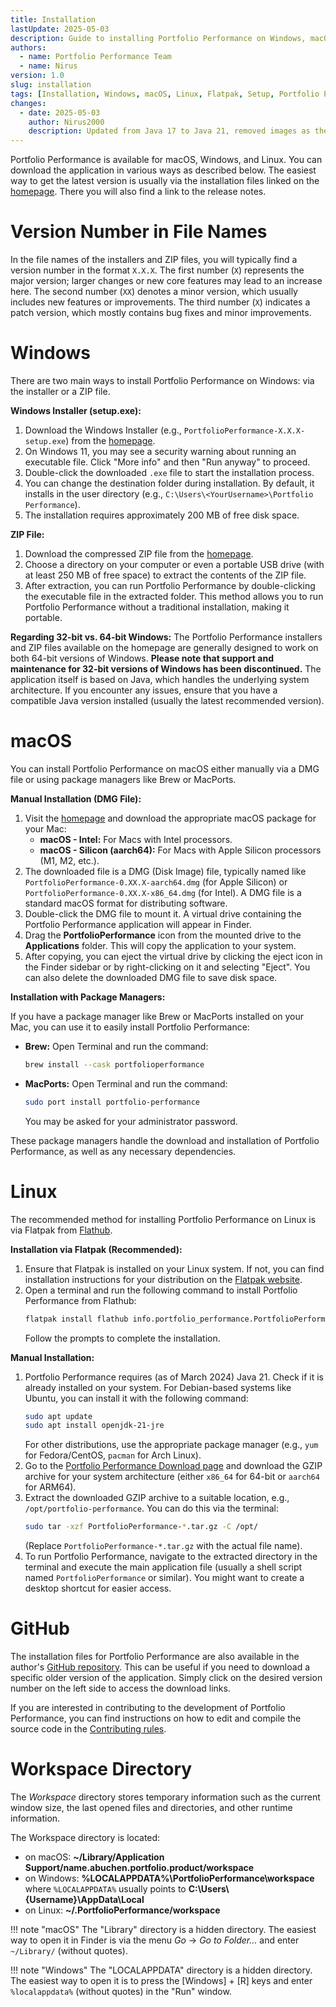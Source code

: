 ```yaml
---
title: Installation
lastUpdate: 2025-05-03
description: Guide to installing Portfolio Performance on Windows, macOS, and Linux – including installation files, package managers, and Flatpak.
authors:
  - name: Portfolio Performance Team
  - name: Nirus
version: 1.0
slug: installation
tags: [Installation, Windows, macOS, Linux, Flatpak, Setup, Portfolio Performance]
changes:
  - date: 2025-05-03
    author: Nirus2000
    description: Updated from Java 17 to Java 21, removed images as they are too complex to maintain and add no value, synchronized the installation process between German and English
---
```


Portfolio Performance is available for macOS, Windows, and Linux. You can download the application in various ways as described below. The easiest way to get the latest version is usually via the installation files linked on the [homepage](https://www.portfolio-performance.info/). There you will also find a link to the release notes.

# Version Number in File Names

In the file names of the installers and ZIP files, you will typically find a version number in the format `X.X.X`. The first number (`X`) represents the major version; larger changes or new core features may lead to an increase here. The second number (`XX`) denotes a minor version, which usually includes new features or improvements. The third number (`X`) indicates a patch version, which mostly contains bug fixes and minor improvements.

# Windows

There are two main ways to install Portfolio Performance on Windows: via the installer or a ZIP file.

**Windows Installer (setup.exe):**

1.  Download the Windows Installer (e.g., `PortfolioPerformance-X.X.X-setup.exe`) from the [homepage](https://www.portfolio-performance.info/).
2.  On Windows 11, you may see a security warning about running an executable file. Click "More info" and then "Run anyway" to proceed.
3.  Double-click the downloaded `.exe` file to start the installation process.
4.  You can change the destination folder during installation. By default, it installs in the user directory (e.g., `C:\Users\<YourUsername>\Portfolio Performance`).
5.  The installation requires approximately 200 MB of free disk space.

**ZIP File:**

1.  Download the compressed ZIP file from the [homepage](https://www.portfolio-performance.info/).
2.  Choose a directory on your computer or even a portable USB drive (with at least 250 MB of free space) to extract the contents of the ZIP file.
3.  After extraction, you can run Portfolio Performance by double-clicking the executable file in the extracted folder. This method allows you to run Portfolio Performance without a traditional installation, making it portable.

**Regarding 32-bit vs. 64-bit Windows:** The Portfolio Performance installers and ZIP files available on the homepage are generally designed to work on both 64-bit versions of Windows. **Please note that support and maintenance for 32-bit versions of Windows has been discontinued.** The application itself is based on Java, which handles the underlying system architecture. If you encounter any issues, ensure that you have a compatible Java version installed (usually the latest recommended version).

# macOS

You can install Portfolio Performance on macOS either manually via a DMG file or using package managers like Brew or MacPorts.

**Manual Installation (DMG File):**

1.  Visit the [homepage](https://www.portfolio-performance.info/) and download the appropriate macOS package for your Mac:
    * **macOS - Intel:** For Macs with Intel processors.
    * **macOS - Silicon (aarch64):** For Macs with Apple Silicon processors (M1, M2, etc.).
2.  The downloaded file is a DMG (Disk Image) file, typically named like `PortfolioPerformance-0.XX.X-aarch64.dmg` (for Apple Silicon) or `PortfolioPerformance-0.XX.X-x86_64.dmg` (for Intel). A DMG file is a standard macOS format for distributing software.
3.  Double-click the DMG file to mount it. A virtual drive containing the Portfolio Performance application will appear in Finder.
4.  Drag the **PortfolioPerformance** icon from the mounted drive to the **Applications** folder. This will copy the application to your system.
5.  After copying, you can eject the virtual drive by clicking the eject icon in the Finder sidebar or by right-clicking on it and selecting "Eject". You can also delete the downloaded DMG file to save disk space.

**Installation with Package Managers:**

If you have a package manager like Brew or MacPorts installed on your Mac, you can use it to easily install Portfolio Performance:

* **Brew:** Open Terminal and run the command:
    ```bash
    brew install --cask portfolioperformance
    ```
* **MacPorts:** Open Terminal and run the command:
    ```bash
    sudo port install portfolio-performance
    ```
    You may be asked for your administrator password.

These package managers handle the download and installation of Portfolio Performance, as well as any necessary dependencies.

# Linux

The recommended method for installing Portfolio Performance on Linux is via Flatpak from [Flathub](https://flathub.org/apps/info.portfolio_performance.PortfolioPerformance).

**Installation via Flatpak (Recommended):**

1.  Ensure that Flatpak is installed on your Linux system. If not, you can find installation instructions for your distribution on the [Flatpak website](https://flatpak.org/setup/).
2.  Open a terminal and run the following command to install Portfolio Performance from Flathub:
    ```bash
    flatpak install flathub info.portfolio_performance.PortfolioPerformance
    ```
    Follow the prompts to complete the installation.

**Manual Installation:**

1.  Portfolio Performance requires (as of March 2024) Java 21. Check if it is already installed on your system. For Debian-based systems like Ubuntu, you can install it with the following command:
    ```bash
    sudo apt update
    sudo apt install openjdk-21-jre
    ```
    For other distributions, use the appropriate package manager (e.g., `yum` for Fedora/CentOS, `pacman` for Arch Linux).
2.  Go to the [Portfolio Performance Download page](https://www.portfolio-performance.info) and download the GZIP archive for your system architecture (either `x86_64` for 64-bit or `aarch64` for ARM64).
3.  Extract the downloaded GZIP archive to a suitable location, e.g., `/opt/portfolio-performance`. You can do this via the terminal:
    ```bash
    sudo tar -xzf PortfolioPerformance-*.tar.gz -C /opt/
    ```
    (Replace `PortfolioPerformance-*.tar.gz` with the actual file name).
4.  To run Portfolio Performance, navigate to the extracted directory in the terminal and execute the main application file (usually a shell script named `PortfolioPerformance` or similar). You might want to create a desktop shortcut for easier access.

# GitHub

The installation files for Portfolio Performance are also available in the author's [GitHub repository](https://github.com/portfolio-performance/portfolio/releases). This can be useful if you need to download a specific older version of the application. Simply click on the desired version number on the left side to access the download links.

If you are interested in contributing to the development of Portfolio Performance, you can find instructions on how to edit and compile the source code in the [Contributing rules](https://github.com/portfolio-performance/portfolio/blob/master/CONTRIBUTING.md#project-setup).

# Workspace Directory

The *Workspace* directory stores temporary information such as the current window size, the last opened files and directories, and other runtime information.

The Workspace directory is located:

* on macOS: **~/Library/Application Support/name.abuchen.portfolio.product/workspace**
* on Windows: **%LOCALAPPDATA%\PortfolioPerformance\workspace** where `%LOCALAPPDATA%` usually points to **C:\Users\\{Username}\AppData\Local**
* on Linux: **~/.PortfolioPerformance/workspace**

!!! note "macOS"
    The "Library" directory is a hidden directory. The easiest way to open it in Finder is via the menu *Go* -> *Go to Folder...* and enter `~/Library/` (without quotes).

!!! note "Windows"
    The "LOCALAPPDATA" directory is a hidden directory. The easiest way to open it is to press the \[Windows] + \[R] keys and enter `%localappdata%` (without quotes) in the "Run" window.
